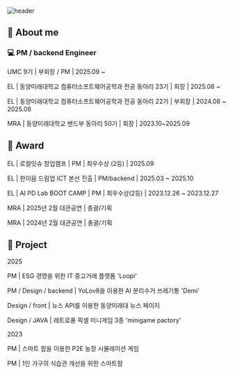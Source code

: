 ![header](https://capsule-render.vercel.app/api?type=Rounded&color=gradient&height=300&section=header&text=miniminimo%20pages%F0%9F%A4%97)

## 🐤 About me 
### 💻 PM / backend Engineer
UMC 9기 | 부회장 / PM | 2025.09 ~ 


EL | 동양미래대학교 컴퓨터소프트웨어공학과 전공 동아리 23기 | 회장 | 2025.08 ~ 

EL | 동양미래대학교 컴퓨터소프트웨어공학과 전공 동아리 22기 | 부회장 | 2024.08 ~ 2025.08 

MRA | 동양미래대학교 밴드부 동아리 50기 | 회장 | 2023.10~2025.09

## 👑 Award
EL | 로컬잇슈 창업캠프 | PM | 최우수상 (2등) | 2025.09

EL | 한이음 드림업 ICT 본선 진출 | PM/backend | 2025.03 ~ 2025.10 

EL | AI PD Lab BOOT CAMP | PM | 최우수상(2등) | 2023.12.26 ~ 2023.12.27 

MRA | 2025년 2월 대관공연 | 총괄/기획

MRA | 2024년 2월 대관공연 | 총괄/기획

## 📆 Project
2025 

PM | ESG 경영을 위한 IT 중고거래 플랫폼 'Loopi' 

PM / Design / backend | YoLov8을 이용한 AI 분리수거 쓰레기통 'Demi' 

Design / front | 뉴스 API를 이용한 동양미래대 뉴스 페이지 

Design / JAVA | 레트로풍 픽셀 미니게임 3종 'minigame pactory' 

2023

PM | 스마트 팜을 이용한 P2E 농장 시뮬레이션 게임 

PM | 1인 가구의 식습관 개선을 위한 스마트팜
